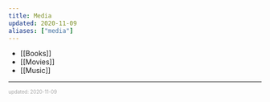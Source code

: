 ```yaml
---
title: Media
updated: 2020-11-09
aliases: ["media"]
---
```


- [[Books]]
- [[Movies]]
- [[Music]]

---

<sup><sub><font color="#a6a6a6">updated: 2020-11-09</font></sub></sup>
